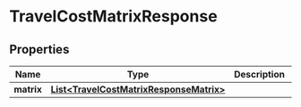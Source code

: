 
# TravelCostMatrixResponse

## Properties
Name | Type | Description | Notes
------------ | ------------- | ------------- | -------------
**matrix** | [**List&lt;TravelCostMatrixResponseMatrix&gt;**](TravelCostMatrixResponseMatrix.md) |  |  [optional]



